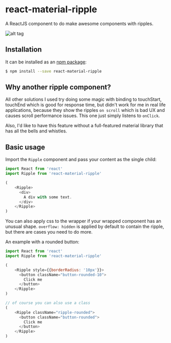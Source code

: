 # react-material-ripple

A ReactJS component to do make awesome components with ripples.

![alt tag](https://raw.githubusercontent.com/gyorgygutai/react-material-ripple/master/preview.gif)

## Installation

It can be installed as an [npm package](https://www.npmjs.org/package/react-material-ripple):

```bash
$ npm install --save react-material-ripple
```

## Why another ripple component?

All other solutions I used try doing some magic with binding to touchStart, touchEnd which is good for response time, but didn't work for me in real life applications, because they show the ripples `on scroll` which is bad UX and causes scroll performance issues. This one just simply listens to `onClick`.

Also, I'd like to have this feature without a full-featured material library that has all the bells and whistles.

## Basic usage

Import the `Ripple` component and pass your content as the single child:

```js
import React from 'react'
import Ripple from 'react-material-ripple'

(
	<Ripple>
      <div>
        A div with some text.
      </div>
    </Ripple>
)
```

You can also apply css to the wrapper if your wrapped component has an unusual shape. `overflow: hidden` is applied by default to contain the ripple, but there are cases you need to do more.

An example with a rounded button:

```js
import React from 'react'
import Ripple from 'react-material-ripple'

(
	<Ripple style={{borderRadius: '10px'}}>
      <button className="button-rounded-10">
        Click me
      </button>
    </Ripple>
)

// of course you can also use a class
(
	<Ripple className="ripple-rounded">
      <button className="button-rounded">
        Click me
      </button>
    </Ripple>
)
```
